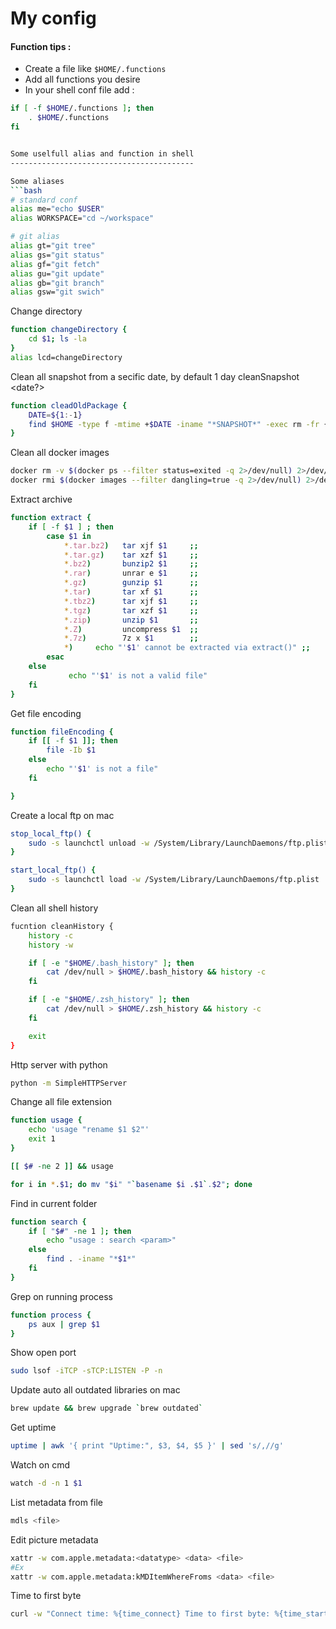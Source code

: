 # My config

#### Function tips : 
- Create a file like `$HOME/.functions`
- Add all functions you desire
- In your shell conf file add : 
```bash
if [ -f $HOME/.functions ]; then
    . $HOME/.functions
fi


Some uselfull alias and function in shell
-----------------------------------------

Some aliases 
```bash
# standard conf
alias me="echo $USER"
alias WORKSPACE="cd ~/workspace"

# git alias
alias gt="git tree"
alias gs="git status"
alias gf="git fetch"
alias gu="git update"
alias gb="git branch"
alias gsw="git swich"
```

Change directory
```bash
function changeDirectory {
	cd $1; ls -la
}
alias lcd=changeDirectory
```

Clean all snapshot from a secific date, by default 1 day 
cleanSnapshot <date?>
```bash
function cleadOldPackage {
	DATE=${1:-1}
	find $HOME -type f -mtime +$DATE -iname "*SNAPSHOT*" -exec rm -fr {} \;
}

```

Clean all docker images
```bash
docker rm -v $(docker ps --filter status=exited -q 2>/dev/null) 2>/dev/null
docker rmi $(docker images --filter dangling=true -q 2>/dev/null) 2>/dev/null
```

Extract archive
```bash
function extract {
	if [ -f $1 ] ; then 
	    case $1 in 
	        *.tar.bz2)   tar xjf $1     ;; 
	        *.tar.gz)    tar xzf $1     ;; 
	        *.bz2)       bunzip2 $1     ;; 
	        *.rar)       unrar e $1     ;; 
	        *.gz)        gunzip $1      ;; 
	        *.tar)       tar xf $1      ;; 
	        *.tbz2)      tar xjf $1     ;; 
	        *.tgz)       tar xzf $1     ;; 
	        *.zip)       unzip $1       ;; 
	        *.Z)         uncompress $1  ;; 
	        *.7z)        7z x $1        ;; 
	        *)     echo "'$1' cannot be extracted via extract()" ;; 
	    esac 
	else 
	         echo "'$1' is not a valid file" 
	fi 
}
```

Get file encoding
```bash
function fileEncoding {
	if [[ -f $1 ]]; then
		file -Ib $1
	else
		echo "'$1' is not a file"
	fi

}
```

Create a local ftp on mac
```bash
stop_local_ftp() {
	sudo -s launchctl unload -w /System/Library/LaunchDaemons/ftp.plist
}

start_local_ftp() {
	sudo -s launchctl load -w /System/Library/LaunchDaemons/ftp.plist
}
```

Clean all shell history
```bash
fucntion cleanHistory {
	history -c
	history -w

	if [ -e "$HOME/.bash_history" ]; then
		cat /dev/null > $HOME/.bash_history && history -c
	fi

	if [ -e "$HOME/.zsh_history" ]; then
		cat /dev/null > $HOME/.zsh_history && history -c
	fi

	exit
}
```

Http server with python
```bash
python -m SimpleHTTPServer
```

Change all file extension
```bash
function usage {
	echo 'usage "rename $1 $2"'
	exit 1
}

[[ $# -ne 2 ]] && usage

for i in *.$1; do mv "$i" "`basename $i .$1`.$2"; done
```

Find in current folder
```bash
function search {
	if [ "$#" -ne 1 ]; then
		echo "usage : search <param>"
	else
		find . -iname "*$1*"
	fi
}
```

Grep on running process
```bash
function process {
	ps aux | grep $1
}
```

Show open port
```bash
sudo lsof -iTCP -sTCP:LISTEN -P -n
```

Update auto all outdated libraries on mac
```bash
brew update && brew upgrade `brew outdated`
```

Get uptime
```bash
uptime | awk '{ print "Uptime:", $3, $4, $5 }' | sed 's/,//g'
```

Watch on cmd
```bash
watch -d -n 1 $1
```

List metadata from file 
```bash
mdls <file>
```

Edit picture metadata
```bash
xattr -w com.apple.metadata:<datatype> <data> <file>
#Ex 
xattr -w com.apple.metadata:kMDItemWhereFroms <data> <file>
``` 

Time to first byte
```bash
curl -w "Connect time: %{time_connect} Time to first byte: %{time_starttransfer} Total time: %{time_total}" <OPTION> <URL>
```